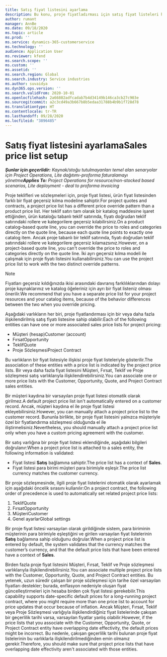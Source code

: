 ```yaml
---
title: Satış fiyat listesini ayarlama
description: Bu konu, proje fiyatladırması için satış fiyat listeleri hakkında bilgi sağlar.
author: rumant
manager: AnnBe
ms.date: 09/18/2020
ms.topic: article
ms.prod: ''
ms.service: dynamics-365-customerservice
ms.technology: ''
audience: Application User
ms.reviewer: kfend
ms.search.scope: ''
ms.custom: ''
ms.assetid: ''
ms.search.region: Global
ms.search.industry: Service industries
ms.author: suvaidya
ms.dyn365.ops.version: ''
ms.search.validFrom: 2020-10-01
ms.openlocfilehash: 2a66802adfcadab7b4d34149b146ca3cb27c903e
ms.sourcegitcommit: a2c3cd49a3b667b8b5edaa31788b4b9b1f728d78
ms.translationtype: HT
ms.contentlocale: tr-TR
ms.lasthandoff: 09/28/2020
ms.locfileid: "3896485"
---
```

# <a name="sales-price-list-setup"></a><span data-ttu-id="25368-103">Satış fiyat listesini ayarlama</span><span class="sxs-lookup"><span data-stu-id="25368-103">Sales price list setup</span></span>

<span data-ttu-id="25368-104">_**Şunlar için geçerlidir:** Kaynak/stoğu tutulmayanları temel alan senaryolar için Project Operations, Lite dağıtımı-proforma faturalamayı yönetme_</span><span class="sxs-lookup"><span data-stu-id="25368-104">_**Applies To:** Project Operations for resource/non-stocked based scenarios, Lite deployment - deal to proforma invoicing_</span></span>

<span data-ttu-id="25368-105">Proje teklifleri ve sözleşmeleri için, proje fiyat listesi, ürün fiyat listesinden farklı bir fiyat geçersiz kılma modeline sahiptir.</span><span class="sxs-lookup"><span data-stu-id="25368-105">For project quotes and contracts, a project price list has a different price override pattern than a product price list.</span></span> <span data-ttu-id="25368-106">Her teklif satırı tam olarak bir katalog maddesine işaret ettiğinden, ürün kataloğu tabanlı teklif satırında, fiyatı doğrudan teklif satırındaki rollere ve kategorilere geçersiz kılabilirsiniz.</span><span class="sxs-lookup"><span data-stu-id="25368-106">On a product catalog–based quote line, you can override the price to roles and categories directly on the quote line, because each quote line points to exactly one catalog item.</span></span> <span data-ttu-id="25368-107">Ancak proje tabanlı bir teklif satırında, fiyatı doğrudan teklif satırındaki rollere ve kategorilere geçersiz kılamazsınız.</span><span class="sxs-lookup"><span data-stu-id="25368-107">However, on a project-based quote line, you can't override the price to roles and categories directly on the quote line.</span></span> <span data-ttu-id="25368-108">İki ayrı geçersiz kılma modeli ile çalışmak için proje fiyatı listesini kullanabilirsiniz.</span><span class="sxs-lookup"><span data-stu-id="25368-108">You can use the project price list to work with the two distinct override patterns.</span></span>

> [!NOTE]
> <span data-ttu-id="25368-109">Fiyatları geçersiz kıldığınızda ikisi arasındaki davranış farklılıklarından dolayı proje kaynaklarınız ve katalog öğeleriniz için ayrı bir fiyat listeniz olması önerilir.</span><span class="sxs-lookup"><span data-stu-id="25368-109">We recommend that you have a separate price list for your project resources and your catalog items, because of the behavior differences between the two when you override pricing.</span></span>

<span data-ttu-id="25368-110">Aşağıdaki varlıkların her biri, proje fiyatlandırması için bir veya daha fazla ilişkilendirilmiş satış fiyatı listesine sahip olabilir:</span><span class="sxs-lookup"><span data-stu-id="25368-110">Each of the following entities can have one or more associated sales price lists for project pricing:</span></span>

- <span data-ttu-id="25368-111">Müşteri (hesap)</span><span class="sxs-lookup"><span data-stu-id="25368-111">Customer (account)</span></span> 
- <span data-ttu-id="25368-112">Fırsat</span><span class="sxs-lookup"><span data-stu-id="25368-112">Opportunity</span></span> 
- <span data-ttu-id="25368-113">Teklif</span><span class="sxs-lookup"><span data-stu-id="25368-113">Quote</span></span> 
- <span data-ttu-id="25368-114">Proje Sözleşmesi</span><span class="sxs-lookup"><span data-stu-id="25368-114">Project Contract</span></span>

<span data-ttu-id="25368-115">Bu varlıkların bir fiyat listesiyle ilişkisi proje fiyat listeleriyle gösterilir.</span><span class="sxs-lookup"><span data-stu-id="25368-115">The association of these entities with a price list is indicated by the project price lists.</span></span> <span data-ttu-id="25368-116">Bir veya daha fazla fiyat listesini Müşteri, Fırsat, Teklif ve Proje sözleşmesi satış varlıklarıyla ilişkilendirebilirsiniz.</span><span class="sxs-lookup"><span data-stu-id="25368-116">You can associate one or more price lists with the Customer, Opportunity, Quote, and Project Contract sales entities.</span></span>

<span data-ttu-id="25368-117">Bir müşteri kaydına bir varsayılan proje fiyat listesi otomatik olarak girilmez.</span><span class="sxs-lookup"><span data-stu-id="25368-117">A default project price list isn't automatically entered on a customer record.</span></span> <span data-ttu-id="25368-118">Ancak, müşteri kaydına el ile proje fiyat listesi ekleyebilirsiniz.</span><span class="sxs-lookup"><span data-stu-id="25368-118">However, you can manually attach a project price list to the customer record.</span></span> <span data-ttu-id="25368-119">Bununla birlikte, bir proje fiyat listesini yalnızca müşteriyle özel bir fiyatlandırma sözleşmesi olduğunda el ile iliştirmelisiniz.</span><span class="sxs-lookup"><span data-stu-id="25368-119">Nevertheless, you should manually attach a project price list only when you have a custom pricing agreement with the customer.</span></span> 

<span data-ttu-id="25368-120">Bir satış varlığına bir proje fiyat listesi eklendiğinde, aşağıdaki bilgileri doğrulanır:</span><span class="sxs-lookup"><span data-stu-id="25368-120">When a project price list is attached to a sales entity, the following information is validated:</span></span>

- <span data-ttu-id="25368-121">Fiyat listesi **Satış** bağlamına sahiptir.</span><span class="sxs-lookup"><span data-stu-id="25368-121">The price list has a context of **Sales**.</span></span> 
- <span data-ttu-id="25368-122">Fiyat listesi para birimi müşteri para birimiyle eşleşir.</span><span class="sxs-lookup"><span data-stu-id="25368-122">The price list currency matches the customer currency.</span></span> 

<span data-ttu-id="25368-123">Bir proje sözleşmesinde, ilgili proje fiyat listelerini otomatik olarak ayarlamak için aşağıdaki öncelik sırasını kullanılır:</span><span class="sxs-lookup"><span data-stu-id="25368-123">On a project contract, the following order of precedence is used to automatically set related project price lists:</span></span>

1. <span data-ttu-id="25368-124">Teklif</span><span class="sxs-lookup"><span data-stu-id="25368-124">Quote</span></span>
2. <span data-ttu-id="25368-125">Fırsat</span><span class="sxs-lookup"><span data-stu-id="25368-125">Opportunity</span></span>
3. <span data-ttu-id="25368-126">Müşteri</span><span class="sxs-lookup"><span data-stu-id="25368-126">Customer</span></span> 
4. <span data-ttu-id="25368-127">Genel ayarlar</span><span class="sxs-lookup"><span data-stu-id="25368-127">Global settings</span></span> 

<span data-ttu-id="25368-128">Bir proje fiyat listesi varsayılan olarak girildiğinde sistem, para biriminin müşterinin para birimiyle eşleştiğini ve girilen varsayılan fiyat listelerinin **Satış** bağlamına sahip olduğunu doğrular.</span><span class="sxs-lookup"><span data-stu-id="25368-128">When a project price list is entered by default, the system validates that the currency matches the customer’s currency, and that the default price lists that have been entered have a context of **Sales**.</span></span>

<span data-ttu-id="25368-129">Birden fazla proje fiyat listesini Müşteri, Fırsat, Teklif ve Proje sözleşmesi varlıklarıyla ilişkilendirebilirsiniz.</span><span class="sxs-lookup"><span data-stu-id="25368-129">You can associate multiple project price lists with the Customer, Opportunity, Quote, and Project Contract entities.</span></span> <span data-ttu-id="25368-130">Bu yetenek, uzun süredir çalışan bir proje sözleşmesi için tarihe özel varsayılan fiyatları destekler; burada, enflasyon nedeniyle oluşan fiyat güncelleştirmeleri için hesaba birden çok fiyat listesi gerekebilir.</span><span class="sxs-lookup"><span data-stu-id="25368-130">This capability supports date-specific default prices for a long-running project contract, where you might require more than one price list to account for price updates that occur because of inflation.</span></span> <span data-ttu-id="25368-131">Ancak Müşteri, Fırsat, Teklif veya Proje Sözleşmesi varlığıyla ilişkilendirdiğiniz fiyat listelerinde çakışan bir geçerlilik tarihi varsa, varsayılan fiyatlar yanlış olabilir.</span><span class="sxs-lookup"><span data-stu-id="25368-131">However, if the price lists that you associate with the Customer, Opportunity, Quote, or Project Contract entity have overlapping date effectivity, the default prices might be incorrect.</span></span> <span data-ttu-id="25368-132">Bu nedenle, çakışan geçerlilik tarihi bulunan proje fiyat listelerinin bu varlıklarla ilişkilendirilmediğinden emin olmanız gerekir.</span><span class="sxs-lookup"><span data-stu-id="25368-132">Therefore, you should make sure that project price lists that have overlapping date effectivity aren't associated with those entities.</span></span>
